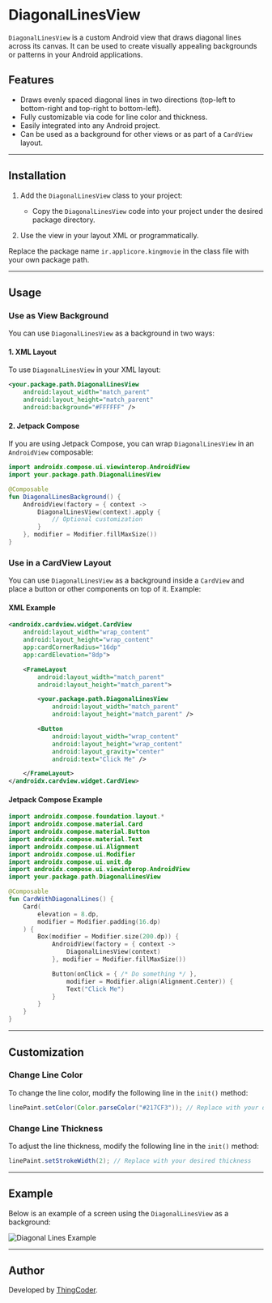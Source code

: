 # DiagonalLinesView

`DiagonalLinesView` is a custom Android view that draws diagonal lines across its canvas. It can be used to create visually appealing backgrounds or patterns in your Android applications.

## Features
- Draws evenly spaced diagonal lines in two directions (top-left to bottom-right and top-right to bottom-left).
- Fully customizable via code for line color and thickness.
- Easily integrated into any Android project.
- Can be used as a background for other views or as part of a `CardView` layout.

---

## Installation

1. Add the `DiagonalLinesView` class to your project:
   - Copy the `DiagonalLinesView` code into your project under the desired package directory.

2. Use the view in your layout XML or programmatically.

Replace the package name `ir.applicore.kingmovie` in the class file with your own package path.

---

## Usage

### Use as View Background
You can use `DiagonalLinesView` as a background in two ways:

#### 1. XML Layout
To use `DiagonalLinesView` in your XML layout:

```xml
<your.package.path.DiagonalLinesView
    android:layout_width="match_parent"
    android:layout_height="match_parent"
    android:background="#FFFFFF" />
```

#### 2. Jetpack Compose
If you are using Jetpack Compose, you can wrap `DiagonalLinesView` in an `AndroidView` composable:

```kotlin
import androidx.compose.ui.viewinterop.AndroidView
import your.package.path.DiagonalLinesView

@Composable
fun DiagonalLinesBackground() {
    AndroidView(factory = { context ->
        DiagonalLinesView(context).apply {
            // Optional customization
        }
    }, modifier = Modifier.fillMaxSize())
}
```

### Use in a CardView Layout
You can use `DiagonalLinesView` as a background inside a `CardView` and place a button or other components on top of it. Example:

#### XML Example
```xml
<androidx.cardview.widget.CardView
    android:layout_width="wrap_content"
    android:layout_height="wrap_content"
    app:cardCornerRadius="16dp"
    app:cardElevation="8dp">

    <FrameLayout
        android:layout_width="match_parent"
        android:layout_height="match_parent">

        <your.package.path.DiagonalLinesView
            android:layout_width="match_parent"
            android:layout_height="match_parent" />

        <Button
            android:layout_width="wrap_content"
            android:layout_height="wrap_content"
            android:layout_gravity="center"
            android:text="Click Me" />

    </FrameLayout>
</androidx.cardview.widget.CardView>
```

#### Jetpack Compose Example
```kotlin
import androidx.compose.foundation.layout.*
import androidx.compose.material.Card
import androidx.compose.material.Button
import androidx.compose.material.Text
import androidx.compose.ui.Alignment
import androidx.compose.ui.Modifier
import androidx.compose.ui.unit.dp
import androidx.compose.ui.viewinterop.AndroidView
import your.package.path.DiagonalLinesView

@Composable
fun CardWithDiagonalLines() {
    Card(
        elevation = 8.dp,
        modifier = Modifier.padding(16.dp)
    ) {
        Box(modifier = Modifier.size(200.dp)) {
            AndroidView(factory = { context ->
                DiagonalLinesView(context)
            }, modifier = Modifier.fillMaxSize())

            Button(onClick = { /* Do something */ },
                modifier = Modifier.align(Alignment.Center)) {
                Text("Click Me")
            }
        }
    }
}
```

---

## Customization

### Change Line Color
To change the line color, modify the following line in the `init()` method:

```java
linePaint.setColor(Color.parseColor("#217CF3")); // Replace with your desired color
```

### Change Line Thickness
To adjust the line thickness, modify the following line in the `init()` method:

```java
linePaint.setStrokeWidth(2); // Replace with your desired thickness
```

---

## Example
Below is an example of a screen using the `DiagonalLinesView` as a background:

![Diagonal Lines Example](https://via.placeholder.com/800x400.png?text=Diagonal+Lines+Example)

---

## Author

Developed by [ThingCoder](https://github.com/your-profile).

